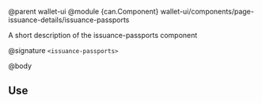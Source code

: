 @parent wallet-ui
@module {can.Component} wallet-ui/components/page-issuance-details/issuance-passports <issuance-passports>

A short description of the issuance-passports component

@signature `<issuance-passports>`

@body

## Use

